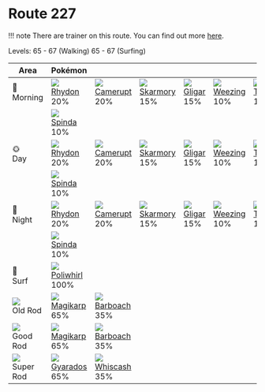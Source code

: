 # Route 227

!!! note
    There are trainer on this route. You can find out more [here](../../trainer_changes/route_227/).

Levels: 65 - 67 (Walking) 65 - 67 (Surfing)

Area                         | Pokémon                           | &nbsp;                          | &nbsp;                          | &nbsp;                        | &nbsp;                         | &nbsp;                         | 
---                          | ---                               | ---                             | ---                             | ---                           | ---                            | ---                            | 
🌅<br>Morning                 | ![][112]<br> [Rhydon]<br> 20%     | ![][323]<br> [Camerupt]<br> 20% | ![][227]<br> [Skarmory]<br> 15% | ![][207]<br> [Gligar]<br> 15% | ![][110]<br> [Weezing]<br> 10% | ![][324]<br> [Torkoal]<br> 10% | 
&nbsp;                       | ![][327]<br> [Spinda]<br> 10%     | &nbsp;                          | &nbsp;                          | &nbsp;                        | &nbsp;                         | &nbsp;                         | 
🌞<br>Day                     | ![][112]<br> [Rhydon]<br> 20%     | ![][323]<br> [Camerupt]<br> 20% | ![][227]<br> [Skarmory]<br> 15% | ![][207]<br> [Gligar]<br> 15% | ![][110]<br> [Weezing]<br> 10% | ![][324]<br> [Torkoal]<br> 10% | 
&nbsp;                       | ![][327]<br> [Spinda]<br> 10%     | &nbsp;                          | &nbsp;                          | &nbsp;                        | &nbsp;                         | &nbsp;                         | 
🌙<br>Night                   | ![][112]<br> [Rhydon]<br> 20%     | ![][323]<br> [Camerupt]<br> 20% | ![][227]<br> [Skarmory]<br> 15% | ![][207]<br> [Gligar]<br> 15% | ![][110]<br> [Weezing]<br> 10% | ![][324]<br> [Torkoal]<br> 10% | 
&nbsp;                       | ![][327]<br> [Spinda]<br> 10%     | &nbsp;                          | &nbsp;                          | &nbsp;                        | &nbsp;                         | &nbsp;                         | 
🌊<br> Surf                   | ![][061]<br> [Poliwhirl]<br> 100% | &nbsp;                          | &nbsp;                          | &nbsp;                        | &nbsp;                         | &nbsp;                         | 
![][old-rod]<br> Old Rod     | ![][129]<br> [Magikarp]<br> 65%   | ![][339]<br> [Barboach]<br> 35% | &nbsp;                          | &nbsp;                        | &nbsp;                         | &nbsp;                         | 
![][good-rod]<br> Good Rod   | ![][129]<br> [Magikarp]<br> 65%   | ![][339]<br> [Barboach]<br> 35% | &nbsp;                          | &nbsp;                        | &nbsp;                         | &nbsp;                         | 
![][super-rod]<br> Super Rod | ![][130]<br> [Gyarados]<br> 65%   | ![][340]<br> [Whiscash]<br> 35% | &nbsp;                          | &nbsp;                        | &nbsp;                         | &nbsp;                         | 

[Poliwhirl]: ../../pokemon_changes/061/
[Weezing]: ../../pokemon_changes/110/
[Rhydon]: ../../pokemon_changes/112/
[Magikarp]: ../../pokemon_changes/129/
[Gyarados]: ../../pokemon_changes/130/
[Gligar]: ../../pokemon_changes/207/
[Skarmory]: ../../pokemon_changes/227/
[Camerupt]: ../../pokemon_changes/323/
[Torkoal]: ../../pokemon_changes/324/
[Spinda]: ../../pokemon_changes/327/
[Barboach]: ../../pokemon_changes/339/
[Whiscash]: ../../pokemon_changes/340/
[good-rod]: ../img/items/good-rod.png
[old-rod]: ../img/items/old-rod.png
[super-rod]: ../img/items/super-rod.png
[061]: ../img/pokemon/061.png
[110]: ../img/pokemon/110.png
[112]: ../img/pokemon/112.png
[129]: ../img/pokemon/129.png
[130]: ../img/pokemon/130.png
[207]: ../img/pokemon/207.png
[227]: ../img/pokemon/227.png
[323]: ../img/pokemon/323.png
[324]: ../img/pokemon/324.png
[327]: ../img/pokemon/327.png
[339]: ../img/pokemon/339.png
[340]: ../img/pokemon/340.png

